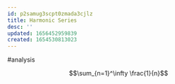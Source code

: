 ```yaml
---
id: p2samug3scpt0zmada3cjlz
title: Harmonic Series
desc: ''
updated: 1656452959839
created: 1654530813023
---
```

#analysis 

$$\sum_{n=1}^\infty \frac{1}{n}$$
